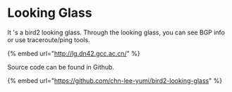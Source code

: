# Looking Glass

It 's a bird2 looking glass. Through the looking glass, you can see BGP info or use traceroute/ping tools.

{% embed url="http://lg.dn42.gcc.ac.cn/" %}

 Source code can be found in Github.

{% embed url="https://github.com/chn-lee-yumi/bird2-looking-glass" %}



